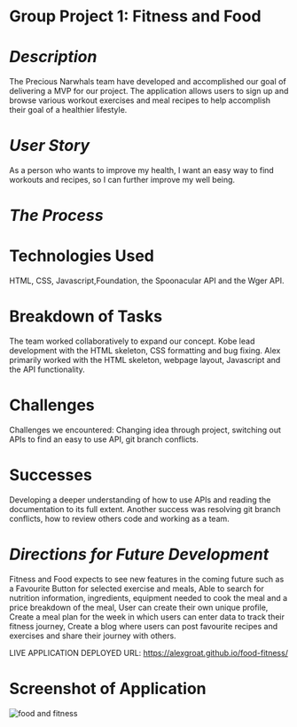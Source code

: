 # **Group Project 1: Fitness and Food** #

# *Description* #

The Precious Narwhals team have developed and accomplished our goal of delivering a MVP for our project. The application allows users to sign up
and browse various workout exercises and meal recipes to help accomplish their goal of a healthier lifestyle.

# *User Story* #

As a person who wants to improve my health, I want an easy way to find workouts and recipes, so I can further improve my well being.

# *The Process* #

# Technologies Used #

HTML, CSS, Javascript,Foundation, the Spoonacular API and the Wger API.

# Breakdown of Tasks #

The team worked collaboratively to expand our concept. Kobe lead development with the HTML skeleton, CSS formatting and bug fixing. Alex primarily worked with the HTML skeleton,
webpage layout, Javascript and the API functionality. 

# Challenges #

Challenges we encountered: Changing idea through project, switching out APIs to find an easy to use API, git branch conflicts. 

# Successes #

Developing a deeper understanding of how to use APIs and reading the documentation to its full extent. Another success was resolving git branch conflicts, how to review others code and working as a team. 

# *Directions for Future Development* #

Fitness and Food expects to see new features in the coming future such as a Favourite Button for selected exercise and meals,
Able to search for nutrition information, ingredients, equipment needed to cook the meal and a price breakdown of the meal,
User can create their own unique profile,
Create a meal plan for the week in which users can enter data to track their fitness journey,
Create a blog where users can post favourite recipes and exercises and share their journey with others.

LIVE APPLICATION DEPLOYED URL: https://alexgroat.github.io/food-fitness/

# Screenshot of Application

![food and fitness](https://user-images.githubusercontent.com/88314794/138581724-cc43c4c4-766e-4c94-b443-eac11d9b5d5c.png)

